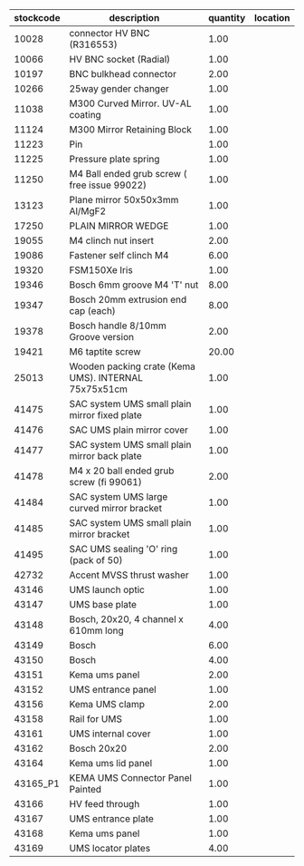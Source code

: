 |stockcode|description|quantity|location|
|---------|-----------|--------|--------|
|10028|connector HV BNC (R316553)|1.00||
|10066|HV BNC socket (Radial)|1.00||
|10197|BNC bulkhead connector|2.00||
|10266|25way gender changer|1.00||
|11038|M300 Curved Mirror.  UV-AL coating|1.00||
|11124|M300 Mirror Retaining Block|1.00||
|11223|Pin|1.00||
|11225|Pressure plate spring|1.00||
|11250|M4 Ball ended grub screw ( free issue 99022)|1.00||
|13123|Plane mirror 50x50x3mm  Al/MgF2|1.00||
|17250|PLAIN MIRROR WEDGE|1.00||
|19055|M4 clinch nut insert|2.00||
|19086|Fastener self clinch M4|6.00||
|19320|FSM150Xe Iris|1.00||
|19346|Bosch 6mm groove M4 'T' nut|8.00||
|19347|Bosch 20mm extrusion end cap (each)|8.00||
|19378|Bosch handle 8/10mm Groove version|2.00||
|19421|M6 taptite screw|20.00||
|25013|Wooden packing crate (Kema UMS). INTERNAL 75x75x51cm|1.00||
|41475|SAC system UMS small plain mirror fixed plate|1.00||
|41476|SAC UMS plain mirror cover|1.00||
|41477|SAC system UMS small plain mirror back plate|1.00||
|41478|M4 x 20 ball ended grub screw (fi 99061)|2.00||
|41484|SAC system UMS large curved mirror bracket|1.00||
|41485|SAC system UMS small plain mirror bracket|1.00||
|41495|SAC UMS sealing 'O' ring (pack of 50)|1.00||
|42732|Accent MVSS thrust washer|1.00||
|43146|UMS launch optic|1.00||
|43147|UMS base plate|1.00||
|43148|Bosch, 20x20, 4 channel x 610mm long|4.00||
|43149|Bosch|6.00||
|43150|Bosch|4.00||
|43151|Kema ums panel|2.00||
|43152|UMS entrance panel|1.00||
|43156|Kema UMS clamp|2.00||
|43158|Rail for UMS|1.00||
|43161|UMS internal cover|1.00||
|43162|Bosch 20x20|2.00||
|43164|Kema ums lid panel|1.00||
|43165_P1|KEMA UMS Connector Panel Painted|1.00||
|43166|HV feed through|1.00||
|43167|UMS entrance plate|1.00||
|43168|Kema ums panel|1.00||
|43169|UMS locator plates|4.00||
